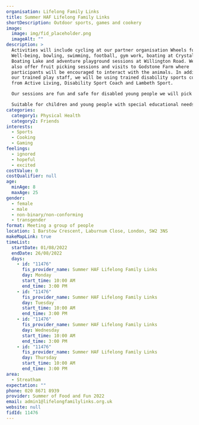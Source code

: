 ```yaml
---
organisation: Lifelong Family Links
title: Summer HAF Lifelong Family Links
shortDescription: Outdoor sports, games and cookery
image:
  image: img/fid_placeholder.png
  imageAlt: ""
description: >
  Activities will include cycling at our partner organisation Wheels for
  Well-being, bowling, swimming, football, gym work, boating at Crystal Palace
  Boating Lake and adventure playground sessions at Willington Road. We will
  also offer fruit picking sessions and visits to Godstone Farm where
  participants will be encouraged to interact with the animals. In addition to
  our trained play staff, we will be using trained disability sports coaches
  from Active Living, Disability Sport Coach and Lambeth Sport.

  Our sessions are fun and safe for disabled young people we will pick up and drop off young people.We will also offer practical cooking and baking sessions. In addition, we will lead and encourage discussions on healthy lifestyles. In recognition of the importance of healthy eating to SEND young people in particular, we will also offer advice to participants’ parents/carers on providing nutritious and low-cost food.

  Suitable for children and young people with special educational needs and disabilities.
categories:
  category1: Physical Health
  category2: Friends
interests:
  - Sports
  - Cooking
  - Gaming
feelings:
  - ignored
  - hopeful
  - excited
costValue: 0
costQualifier: null
age:
  minAge: 8
  maxAge: 25
gender:
  - female
  - male
  - non-binary/non-conforming
  - transgender
format: Meeting a group of people
location: 1 Barstow Crescent, Laburnum Close, London, SW2 3NS
makeMapLink: true
timeList:
  startDate: 01/08/2022
  endDate: 26/08/2022
  days:
    - id: "11476"
      fis_provider_name: Summer HAF Lifelong Family Links
      day: Monday
      start_time: 10:00 AM
      end_time: 3:00 PM
    - id: "11476"
      fis_provider_name: Summer HAF Lifelong Family Links
      day: Tuesday
      start_time: 10:00 AM
      end_time: 3:00 PM
    - id: "11476"
      fis_provider_name: Summer HAF Lifelong Family Links
      day: Wednesday
      start_time: 10:00 AM
      end_time: 3:00 PM
    - id: "11476"
      fis_provider_name: Summer HAF Lifelong Family Links
      day: Thursday
      start_time: 10:00 AM
      end_time: 3:00 PM
area:
  - Streatham
expectation: ""
phone: 020 8671 8939
provider: Summer of Food and Fun 2022
email: admin1@lifelongfamilylinks.org.uk
website: null
fidId: 11476
---
```

